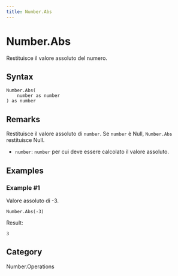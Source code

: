 ```yaml
---
title: Number.Abs
---
```


# Number.Abs


Restituisce il valore assoluto del numero.


## Syntax

```powerquery
Number.Abs(
    number as number
) as number
```


## Remarks

Restituisce il valore assoluto di <code>number</code>. Se <code>number</code> è Null, <code>Number.Abs</code> restituisce Null.    <ul>        <li><code>number</code>: <code>number</code> per cui deve essere calcolato il valore assoluto.</li>      </ul>


## Examples

### Example #1 
Valore assoluto di -3.
```powerquery
Number.Abs(-3)
```

Result: 
```powerquery
3
```




## Category
Number.Operations
